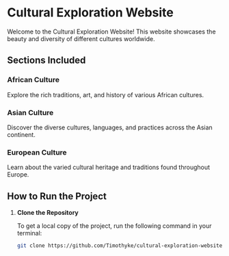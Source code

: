 # Cultural Exploration Website

Welcome to the Cultural Exploration Website! This website showcases the beauty and diversity of different cultures worldwide.

## Sections Included

### African Culture
Explore the rich traditions, art, and history of various African cultures.

### Asian Culture
Discover the diverse cultures, languages, and practices across the Asian continent.

### European Culture
Learn about the varied cultural heritage and traditions found throughout Europe.

## How to Run the Project

1. **Clone the Repository**

   To get a local copy of the project, run the following command in your terminal:

   ```bash
   git clone https://github.com/Timothyke/cultural-exploration-website.git
